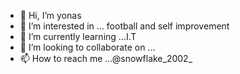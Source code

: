 - 👋 Hi, I’m yonas
- 👀 I’m interested in ... football and self improvement
- 🌱 I’m currently learning ...I.T
- 💞️ I’m looking to collaborate on ...
- 📫 How to reach me ...@snowflake_2002_

<!---
Snowflake-2002/Snowflake-2002 is a ✨ special ✨ repository because its `README.md` (this file) appears on your GitHub profile.
You can click the Preview link to take a look at your changes.
--->

